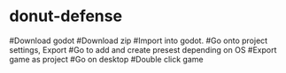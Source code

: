 # donut-defense
#Download godot
#Download zip
#Import into godot.
#Go onto project settings, Export
#Go to add and create presest depending on OS
#Export game as project
#Go on desktop
#Double click game
